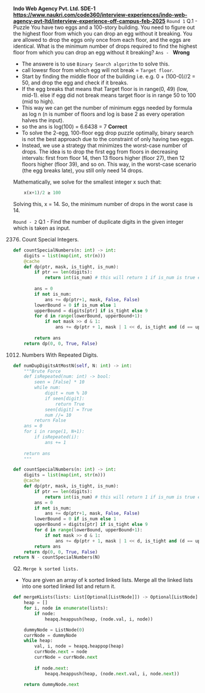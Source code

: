 
**Indo Web Agency Pvt. Ltd. SDE-1**
**https://www.naukri.com/code360/interview-experiences/indo-web-agency-pvt-ltd/interview-experience-off-campus-feb-2025**
`Round 1`
Q.1 - Puzzle
You have two eggs and a 100-story building. You need to figure out the highest floor from which you can drop an egg without it breaking. You are allowed to drop the eggs only once from each floor, and the eggs are identical.
What is the minimum number of drops required to find the highest floor from which you can drop an egg without it breaking?
`Ans - `
**Wrong**
- The answere is to use `Binary Search algorithm` to solve this.
- call lowesr floor from which egg will not break = `Target floor`.
- Start by finding the middle floor of the building i.e. e.g. 0 + (100-0)//2 = 50, and drop the egg and check if it breaks.
- If the egg breaks that means that Target floor is in range(0, 49) (low, mid-1). else if egg did not break means target floor is in range 50 to 100 (mid to high).
- This way we can get the number of minimum eggs needed by formula as log n (n is number of floors and log is base 2 as every operation halves the input).
- so the ans is log(100) = 6.6438 = 7
**Correct**
- To solve the 2-egg, 100-floor egg drop puzzle optimally, binary search is not the best approach due to the constraint of only having two eggs.
- Instead, we use a strategy that minimizes the worst-case number of drops. The idea is to drop the first egg from floors in decreasing intervals: first from floor 14, then 13 floors higher (floor 27), then 12 floors higher (floor 39), and so on. This way, in the worst-case scenario (the egg breaks late), you still only need 14 drops.

Mathematically, we solve for the smallest integer x such that:
```py
    x(x+1)/2 ≥ 100
```
Solving this, x = 14. So, the minimum number of drops in the worst case is 14.

`Round - 2`
Q.1 - Find the number of duplicate digits in the given integer which is taken as input.

2376. Count Special Integers.
```py
def countSpecialNumbers(n: int) -> int:
    digits = list(map(int, str(n)))
    @cache
    def dp(ptr, mask, is_tight, is_num):
        if ptr == len(digits):
            return int(is_num) # this will return 1 if is_num is true else 0.
        
        ans = 0
        if not is_num:
            ans += dp(ptr+1, mask, False, False)
        lowerBound = 0 if is_num else 1
        upperBound = digits[ptr] if is_tight else 9
        for d in range(lowerBound, upperBound+1):
            if not mask >> d & 1:
                ans += dp(ptr + 1, mask | 1 << d, is_tight and (d == upperBound), True)
        
        return ans
    return dp(0, 0, True, False)
```

1012. Numbers With Repeated Digits.
```py
def numDupDigitsAtMostN(self, N: int) -> int:
    """Brute Force
    def isRepeated(num: int) -> bool:
        seen = [False] * 10
        while num:
            digit = num % 10
            if seen[digit]:
                return True
            seen[digit] = True
            num //= 10
        return False
    ans = 0
    for i in range(1, N+1):
        if isRepeated(i):
            ans += 1
    
    return ans
    """

def countSpecialNumbers(n: int) -> int:
    digits = list(map(int, str(n)))
    @cache
    def dp(ptr, mask, is_tight, is_num):
        if ptr == len(digits):
            return int(is_num) # this will return 1 if is_num is true else 0.
        ans = 0
        if not is_num:
            ans += dp(ptr+1, mask, False, False)
        lowerBound = 0 if is_num else 1
        upperBound = digits[ptr] if is_tight else 9
        for d in range(lowerBound, upperBound+1):
            if not mask >> d & 1:
                ans += dp(ptr + 1, mask | 1 << d, is_tight and (d == upperBound), True)
        return ans
    return dp(0, 0, True, False)
return N - countSpecialNumbers(N)
```

Q2. `Merge k sorted lists.`
- You are given an array of k sorted linked lists. Merge all the linked lists into one sorted linked list and return it.
```py
def mergeKLists(lists: List[Optional[ListNode]]) -> Optional[ListNode]:
    heap = []
    for i, node in enumerate(lists):
        if node:
            heapq.heappush(heap, (node.val, i, node))

    dummyNode = ListNode(0)
    currNode = dummyNode
    while heap:
        val, i, node = heapq.heappop(heap)
        currNode.next = node
        currNode = currNode.next
        
        if node.next:
            heapq.heappush(heap, (node.next.val, i, node.next))
        
    return dummyNode.next
```
